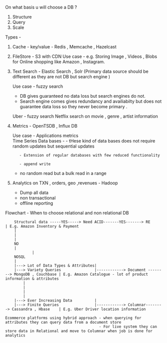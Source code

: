 On what basis u will choose a DB ?
  1. Structure 
  2. Query
  3. Scale

Types -   
  1. Cache - key/value  - Redis , Memcache , Hazelcast
  2. FileStore - S3 with CDN
		Use case -  e.g. Storing Image , Videos , Blobs for Online shopping like Amazon , Instagram.
  
  3. Text Search - Elastic Search , Solr (Primary data source should be different as they are not DB but search engine )
  
     Use case - fuzzy search 		

		- DB gives guaranteed no data loss but search engines do not.
		- Search engine comes gives redundancy and availiabilty but does not guarantee data loss so they never become primary .
  
		Uber - fuzzy search 
		Netflix search on movie , genre , artist information

  4. Metrics - 	 OpenTSDB , Influx DB
  
     Use case - Applications metrics 		
     Time Series Data bases - 
			- tHese kind of data bases does not require random updates but sequential updates
							
			- Extension of regular databases with few reduced functionality

			- append write
            
      - no random read but a bulk read in a range
            
  5. Analytics on TXN , orders, geo ,revenues  - Hadoop

	 - Dump all data
	 - non transactional
	 - offline reporting
	 
Flowchart - When to choose relational and non relational DB

		Structural data -----YES-----> Need ACID-------YES-------> RE                             | E.g. Amazon Inventory & Payment 
		|
		|
		|
		NO
		|
                |
		NOSQL
		|
		|---> Lot of Data Types & Attributes|
		|---> Variety Queries               |------------> Document --------> MongoDB , Couchbase | E.g. Amazon Catalogue - lot of product information & attributes 
    		|
    		|
    		|
    		|
		|---> Ever Increasing Data          | 
		|---> Finite Queries                |------------> Columnar--------> Cassandra , Hbase    | E.g. Uber Driver location information
    
    Ecommerce platforms using hybrid approach - when querying for attributes they can query data from a document store 
                                              - For live system they can store data in Relational and move to Columnar when job is done for analytics 
